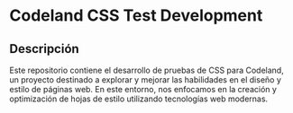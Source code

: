 # Codeland CSS Test Development

## Descripción
Este repositorio contiene el desarrollo de pruebas de CSS para Codeland, un proyecto destinado a explorar y mejorar las habilidades en el diseño y estilo de páginas web. En este entorno, nos enfocamos en la creación y optimización de hojas de estilo utilizando tecnologías web modernas.
